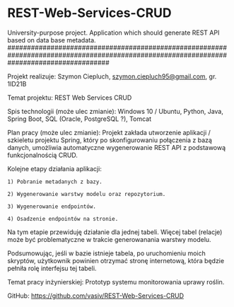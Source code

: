 # REST-Web-Services-CRUD
University-purpose project. Application which should generate REST API based on data base metadata.
##########################################################################################################################################

Projekt realizuje: Szymon Ciepluch, szymon.ciepluch95@gmail.com, gr. 1ID21B

Temat projektu: REST Web Services CRUD

Spis technologii (może ulec zmianie): Windows 10 / Ubuntu, Python, Java, Spring Boot, SQL (Oracle, PostgreSQL ?), Tomcat

Plan pracy (może ulec zmianie): Projekt zakłada utworzenie aplikacji / szkieletu projektu Spring, który po skonfigurowaniu połączenia z bazą danych, umożliwia automatyczne wygenerowanie REST API z podstawową funkcjonalnością CRUD. 

Kolejne etapy działania aplikacji:

	1) Pobranie metadanych z bazy.
	
	2) Wygenerowanie warstwy modelu oraz repozytorium.
	
	3) Wygenerowanie endpointów.
	
	4) Osadzenie endpointów na stronie.
	
Na tym etapie przewiduję działanie dla jednej tabeli. Więcej tabel (relacje) może być problematyczne w trakcie generowanania warstwy modelu.

Podsumowując, jeśli w bazie istnieje tabela, po uruchomieniu moich skryptów, użytkownik powinien otrzymać stronę internetową, która będzie pełniła rolę interfejsu tej tabeli.

Temat pracy inżynierskiej: Prototyp systemu monitorowania uprawy roślin. 

GitHub: https://github.com/vasiv/REST-Web-Services-CRUD

